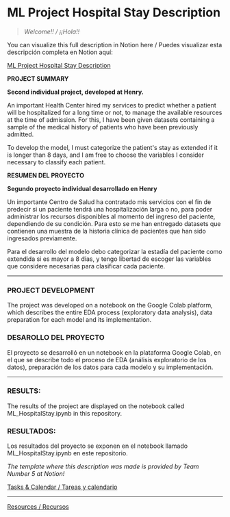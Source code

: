 # ML Project Hospital Stay Description

> *Welcome!! / ¡¡Hola!!*
> 

You can visualize this full description in Notion here / Puedes visualizar esta descripción completa en Notion aquí: 

[ML Project Hospital Stay Description](https://www.notion.so/ML-Project-Hospital-Stay-Description-61be0eb3402b4381aebe521582fb9f64)

**PROJECT SUMMARY**

**Second individual project, developed at Henry.**

An important Health Center hired my services to predict whether a patient will be hospitalized for a long time or not, to manage the available resources at the time of admission. For this, I have been given datasets containing a sample of the medical history of patients who have been previously admitted.

To develop the model, I must categorize the patient's stay as extended if it is longer than 8 days, and I am free to choose the variables I consider necessary to classify each patient.

**RESUMEN DEL PROYECTO**

**Segundo proyecto individual desarrollado en Henry**

Un importante Centro de Salud ha contratado mis servicios con el fin de predecir si un paciente tendrá una hospitalización larga o no, para poder administrar los recursos disponibles al momento del ingreso del paciente, dependiendo de su condición. Para esto se me han entregado datasets que contienen una muestra de la historia clínica de pacientes que han sido ingresados previamente.

Para el desarrollo del modelo debo categorizar la estadía del paciente como extendida si es mayor a 8 días, y tengo libertad de escoger las variables que considere necesarias para clasificar cada paciente.

---

### PROJECT DEVELOPMENT

The project was developed on a notebook on the Google Colab platform, which describes the entire EDA process (exploratory data analysis), data preparation for each model and its implementation.

### DESAROLLO DEL PROYECTO

El proyecto se desarrolló en un notebook en la plataforma Google Colab, en el que se describe todo el proceso de EDA (análisis exploratorio de los datos), preparación de los datos para cada modelo y su implementación.

---

### RESULTS:

The results of the project are displayed on the notebook called ML_HospitalStay.ipynb in this repository.

### RESULTADOS:

Los resultados del proyecto se exponen en el notebook llamado ML_HospitalStay.ipynb en este repositorio.

*The template where this description was made is provided by Team Number 5 at Notion!* 

[Tasks & Calendar / Tareas y calendario](https://www.notion.so/3af7cdb8eddb44f891242b15e828f991)

---

[Resources / Recursos](https://www.notion.so/822bb3e2fa6f4d7b85d27eeee0be6b7d)